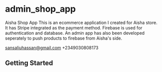 # admin_shop_app

Aisha Shop App
 This is an ecommerce application I created for Aisha store. It has Stripe integrated as the payment method. Firebase is used for authentication and database. An admin app has also been developed seperately to push products to firebase from Aisha's side.

 sansaliuhassan@gmail.com
 +2349030808173

## Getting Started

